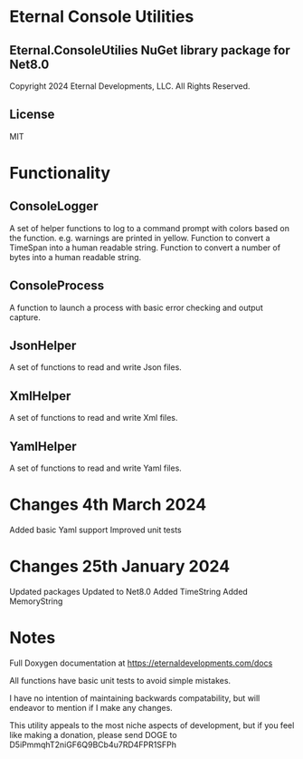 # Eternal Console Utilities 

## Eternal.ConsoleUtilies NuGet library package for Net8.0
Copyright 2024 Eternal Developments, LLC. All Rights Reserved.

## License

MIT

# Functionality
## ConsoleLogger

A set of helper functions to log to a command prompt with colors based on the function.
e.g. warnings are printed in yellow.
Function to convert a TimeSpan into a human readable string.
Function to convert a number of bytes into a human readable string.

## ConsoleProcess

A function to launch a process with basic error checking and output capture.

## JsonHelper

A set of functions to read and write Json files.

## XmlHelper

A set of functions to read and write Xml files.

## YamlHelper

A set of functions to read and write Yaml files.

# Changes 4th March 2024

Added basic Yaml support
Improved unit tests

# Changes 25th January 2024

Updated packages
Updated to Net8.0
Added TimeString
Added MemoryString

# Notes

Full Doxygen documentation at https://eternaldevelopments.com/docs

All functions have basic unit tests to avoid simple mistakes.

I have no intention of maintaining backwards compatability, but will endeavor to
mention if I make any changes.

This utility appeals to the most niche aspects of development, but if you feel like making a donation, 
please send DOGE to D5iPmmqhT2niGF6Q9BCb4u7RD4FPR1SFPh
